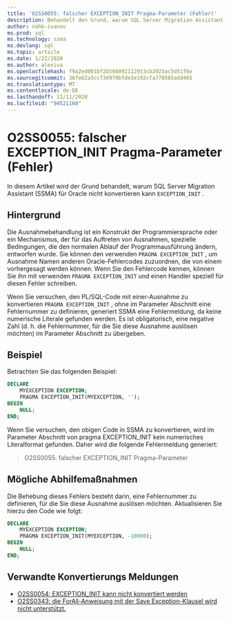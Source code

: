 ```yaml
---
title: 'O2SS0055: falscher EXCEPTION_INIT Pragma-Parameter (Fehler)'
description: Behandelt den Grund, warum SQL Server Migration Assistant (SSMA) für Oracle EXCEPTION_INIT-Error Message O2SS0055 nicht konvertieren kann.
author: nahk-ivanov
ms.prod: sql
ms.technology: ssma
ms.devlang: sql
ms.topic: article
ms.date: 1/22/2020
ms.author: alexiva
ms.openlocfilehash: f9a2ed081bf2b568092112913cb2023ac5d51f6e
ms.sourcegitcommit: 36fe62a3ccf34979bfde3e192cfa778505add465
ms.translationtype: MT
ms.contentlocale: de-DE
ms.lasthandoff: 11/11/2020
ms.locfileid: "94521160"
---
```

# <a name="o2ss0055-incorrect-exception_init-pragma-parameter-error"></a>O2SS0055: falscher EXCEPTION_INIT Pragma-Parameter (Fehler)

In diesem Artikel wird der Grund behandelt, warum SQL Server Migration Assistant (SSMA) für Oracle nicht konvertieren kann `EXCEPTION_INIT` .

## <a name="background"></a>Hintergrund

Die Ausnahmebehandlung ist ein Konstrukt der Programmiersprache oder ein Mechanismus, der für das Auftreten von Ausnahmen, spezielle Bedingungen, die den normalen Ablauf der Programmausführung ändern, entworfen wurde. Sie können den verwenden `PRAGMA EXCEPTION_INIT` , um Ausnahme Namen anderen Oracle-Fehlercodes zuzuordnen, die von einem vorhergesagt werden können. Wenn Sie den Fehlercode kennen, können Sie ihn mit verwenden `PRAGMA EXCEPTION_INIT` und einen Handler speziell für diesen Fehler schreiben.

Wenn Sie versuchen, den PL/SQL-Code mit einer-Ausnahme zu konvertieren `PRAGMA EXCEPTION_INIT` , ohne im Parameter Abschnitt eine Fehlernummer zu definieren, generiert SSMA eine Fehlermeldung, da keine numerische Literale gefunden werden. Es ist obligatorisch, eine negative Zahl (d. h. die Fehlernummer, für die Sie diese Ausnahme auslösen möchten) im Parameter Abschnitt zu übergeben.

## <a name="example"></a>Beispiel

Betrachten Sie das folgenden Beispiel:

```sql
DECLARE
    MYEXCEPTION EXCEPTION;
    PRAGMA EXCEPTION_INIT(MYEXCEPTION, '');
BEGIN
    NULL;
END;
```

Wenn Sie versuchen, den obigen Code in SSMA zu konvertieren, wird im Parameter Abschnitt von pragma EXCEPTION_INIT kein numerisches Literalformat gefunden. Daher wird die folgende Fehlermeldung generiert:

> O2SS0055: falscher EXCEPTION_INIT Pragma-Parameter

## <a name="possible-remedies"></a>Mögliche Abhilfemaßnahmen

Die Behebung dieses Fehlers besteht darin, eine Fehlernummer zu definieren, für die Sie diese Ausnahme auslösen möchten. Aktualisieren Sie hierzu den Code wie folgt:

```sql
DECLARE
    MYEXCEPTION EXCEPTION;
    PRAGMA EXCEPTION_INIT(MYEXCEPTION, -10000);
BEGIN
    NULL;
END;
```

## <a name="related-conversion-messages"></a>Verwandte Konvertierungs Meldungen

* [O2SS0054: EXCEPTION_INIT kann nicht konvertiert werden](o2ss0054.md)
* [O2SS0343: die ForAll-Anweisung mit der Save Exception-Klausel wird nicht unterstützt.](o2ss0343.md)
